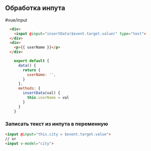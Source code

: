 ## Обработка инпута 
#vue/input

````html
  <div>
    <input @input="insertData($event.target.value)" type="text">
  </div>
  <div>
    <p>{{ userName }}</p>
  </div>
````

````js
	export default {
	  data() {
	    return {
	      userName: '',
	    }
	  },
	  methods: {
	    insertData(val) {
	      this.userName = val
	    }
	  }
	}
````
### Записать текст из инпута в переменную
```html
<input @input="this.city = $event.target.value">
// or
<input v-model="city">
```
